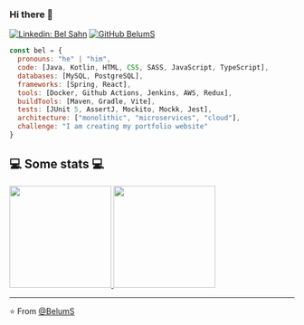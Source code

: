 ### Hi there 👋

<!--
**BelumS/BelumS** is a ✨ _special_ ✨ repository because its `README.md` (this file) appears on your GitHub profile.

Here are some ideas to get you started:

- 🔭 I’m currently working on ...
- 🌱 I’m currently learning ...
- 👯 I’m looking to collaborate on ...
- 🤔 I’m looking for help with ...
- 💬 Ask me about ...
- 📫 How to reach me: ...
- 😄 Pronouns: ...
- ⚡ Fun fact: ...
-->

[![Linkedin: Bel Sahn](https://img.shields.io/badge/-belsahn-blue?style=flat-square&logo=Linkedin&logoColor=white&link=https://www.linkedin.com/in/bel-sahn/)](https://www.linkedin.com/in/bel-sahn/)
[![GitHub BelumS](https://img.shields.io/github/followers/belums?label=follow&style=social)](https://github.com/belums)


```javascript
const bel = {
  pronouns: "he" | "him",
  code: [Java, Kotlin, HTML, CSS, SASS, JavaScript, TypeScript],
  databases: [MySQL, PostgreSQL],
  frameworks: [Spring, React],
  tools: [Docker, Github Actions, Jenkins, AWS, Redux],
  buildTools: [Maven, Gradle, Vite],
  tests: [JUnit 5, AssertJ, Mockito, Mockk, Jest],
  architecture: ["monolithic", "microservices", "cloud"],
  challenge: "I am creating my portfolio website"
}
```

<h2>💻 Some stats 💻</h2>

<a href="https://github.com/BelumS">
  <img height="180em" src="https://github-readme-stats.vercel.app/api?username=belums&theme=buefy&show_icons=true" />
  <img height="180em" src="https://github-readme-stats.vercel.app/api/top-langs/?username=belums&theme=buefy&layout=compact" />
</a>

---

⭐️ From [@BelumS](https://github.com/BelumS)
